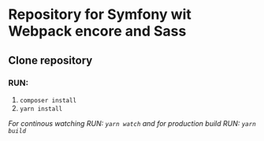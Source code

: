 # Repository for Symfony wit Webpack encore and Sass


## Clone repository

### RUN:
1.  `composer install`
2.  `yarn install`

*For continous watching RUN: `yarn watch` and for production build RUN: `yarn build`*
